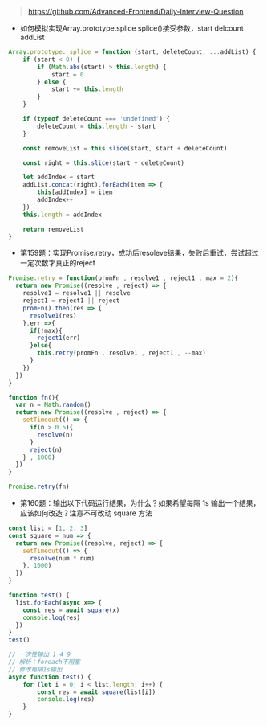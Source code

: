 >  https://github.com/Advanced-Frontend/Daily-Interview-Question 


- 如何模拟实现Array.prototype.splice
splice()接受参数，start delcount addList
```js
Array.prototype._splice = function (start, deleteCount, ...addList) {
    if (start < 0) {
        if (Math.abs(start) > this.length) {
            start = 0
        } else {
            start += this.length
        }
    }

    if (typeof deleteCount === 'undefined') {
        deleteCount = this.length - start
    }

    const removeList = this.slice(start, start + deleteCount)

    const right = this.slice(start + deleteCount)

    let addIndex = start
    addList.concat(right).forEach(item => {
        this[addIndex] = item
        addIndex++
    })
    this.length = addIndex

    return removeList
}
```



- 第159题：实现Promise.retry，成功后resoleve结果，失败后重试，尝试超过一定次数才真正的reject
```js
Promise.retry = function(promFn , resolve1 , reject1 , max = 2){
  return new Promise((resolve , reject) => {
    resolve1 = resolve1 || resolve
    reject1 = reject1 || reject
    promFn().then(res => {
      resolve1(res)
    },err =>{
      if(!max){
        reject1(err)
      }else{
        this.retry(promFn , resolve1 , reject1 , --max)
      }
    })
  })
}

function fn(){
  var n = Math.random()
  return new Promise((resolve , reject) => {
    setTimeout(() => {
      if(n > 0.5){
        resolve(n)
      }
      reject(n)
    } , 1000)
  })
}

Promise.retry(fn)
```

- 第160题：输出以下代码运行结果，为什么？如果希望每隔 1s 输出一个结果，应该如何改造？注意不可改动 square 方法
```js
const list = [1, 2, 3]
const square = num => {
  return new Promise((resolve, reject) => {
    setTimeout(() => {
      resolve(num * num)
    }, 1000)
  })
}

function test() {
  list.forEach(async x=> {
    const res = await square(x)
    console.log(res)
  })
}
test()

// 一次性输出 1 4 9
// 解析：foreach不阻塞
// 修改每隔1s输出
async function test() {
    for (let i = 0; i < list.length; i++) {
        const res = await square(list[i])
        console.log(res)
    }
}
```